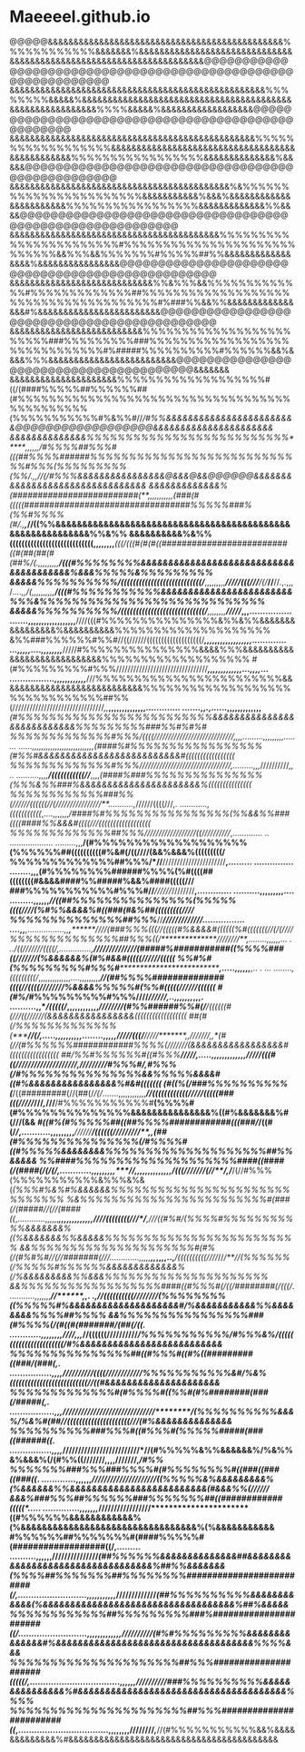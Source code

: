 # Maeeeel.github.io

@@@@@&&&&&&&&&&&&&&&&&&&&&&&&&&&&&&&&&&&&&&&&&&&&&&%%%%%%%%%%%%&&&&&&&%&&&&&&&&&&&&&&&&&&&&&&&&&&&&&&&&&&&&&&&&&&&&&&&&&&&&&&&&&&&&&&&&&&&&@@@@@@@@@@@@@@@@@@@@@@@@@@@@@@@@@@@@@@@@@@@@@@@@@@@@@@@@@@@@@
&&&&&&&&&&&&&&&&&&&&&&&&&&&&&&&&&&&&&&&&&&&&&&&&&&%%%%%%%%&&&&&%&&&&&&&&&&&&&&&&&&&&&&&&&&&&&&&&&&&&&&&&&&&&&&&&&&&&&&&&&&%%%%&&&&&%&&&&&&&&&&&&&&&&&&@@@@@@@@@@@@@@@@@@@@@@@@@@@@@@@@@@@@@@@@@@@@@@@@@@
&&&&&&&&&&&&&&&&&&&&&&&&&&&&&&&&&&&&&&&&&&&&&&&&%%%%%%%%%%%%%%%%%%&&&&&&&&&&&&&&&&&&&&&&&&&&&&&&&&&&&&&&&&&&&&&&&&%%%%%%%%%%%%%%%%%&&&&&&&&&&&&&&%&&&&&@@@@@@@@@@@@@@@@@@@@@@@@@@@@@@@@@@@@@@@@@@@@@@@@@
&&&&&&&&&&&&&&&&&&&&&&&&&&&&&&&&&&&&&&&&&&&%&%%%%%%%%%%%%%%%%%%%%%%%&&&&&&&&&&&%&&&%&&&&&&&&&&&&&&&&&&&&&&&%%%%%%%%%%%%%%%%%&&&&&&&&&&&&&%%&&&&@@@@@@@@@@@@@@@@@@@@@@@@@@@@@@@@@@@@@@@@@@@@@@@@@@@@@@@@@
&&&&&&&&&&&&&&&&&&&&&&&&&&&&&&&&&&&&&&&&&%%%%%%%%%%%%%%%%%%%%%%%#%%%%%%%%%%%%%%%%%%%%%%%%%%%%&&%%%&&%%%%%%%#%%%%%##%%&&&&&&&&&&&&&&&&&%&&&&&&&&&&&&&&&&@@@@@@@@@@@@@@@@@@@@@@@@@@@@@@@@@@@@@@@@@@@@@@@@@
&&&&&&&&&&&&&&&&&&&&&&&&&&&&%%&%%%&&%%%%%%%%%%%%%#%%%%%%%%%%%%%##%%%%%%%%%%%%%%%%%%%%%%%%%%%%%%%%%%%%%%#%###%%&&%%&&&&&&&&&&&&&&&&#%&&&&&&&&&&&&&&&&&&&&&&&&@@@@@@@@@@@@@@@@@@@@@@@@@@@@@@@@@@@@@@@@@@@@
&&&&&&&&&&&&&&&&&&&&&&&&&&%%%%%%%%%%%%%%%%%%%%%%%%###%%%%%%%%%###%%%%%%%%%%%%%%%%%%%%%%%%%%%%%%#%#####%%%%%%%%%%#%%%%%%&&%&&&&%%%&&&&&&&&&&&&&&&&&&&&&&&&&@@@@@@@@@@@@@@@@@@@@@@@@@@@@@@@@@@@@@@@&&&&&&&
&&&&&&&&&&&&&&&&&&&&&%%%%%%%%%%%%%%%%%%%#((/(####%%%%%##%%%%%%##(#%%%%%%%%%%%%%%%%%%%%%%%%%%%%%%%%%%%%%%%%%%%%%(%%%%%%%%%%%#%&%%#//*/#%%&&&&&&&&&&&&&&&&&&&&&&&&@@@@@@@@@@@@@@@@@@&&&&&&&&&&&&&&&&&&&&&&
&&&&&&&&&&&&&&%%%%%%%%%%%%%%%%%%%%%%%%%%*****,,,,,,/#%%%%##%%%#(((##%%%%######%%%%%%%%%%%%%%%%%%%%%%%%%%%%#%%%(%%%%%%%%%(%%/.,,****//(/#%%%&&&&&&&&&&&&&&&&@&&&@&&@@@@@@&&&&&&&&&&&&&&&&&&&&&&&&&&&&&&&&
&&&&&&&&&&&&&%(#########################(**,,,,,,,,,*,,*(###(#(((((#################################%%%%%###%(%%#%%%%(#/.,******,*//((%%&&&&&&&&&&&&&&&&&&&&&&&&&&&&&&&&&&&&&&&&&&&&&&&&&&&&&&&&&&&%%&%%
&&&&&&&&&&%&%%((((((((((((((((((((((((((((******,,,,,,,,****(((/(((#(#(#((#########################((#(##(##(#(##%/(.,,*,,,,,,,**/(((#%%%%%%%%&&&&&&&&&&&&&&&&&&&&&&&&&&&&&&&&&&&&&&&%&&&%%%%%&%%%%%%%%%
&&&&&%%%%%%%%%%/(((((((((((((((((((((((((((/***,,,,,,,,,******/////(((///*****/(/***//**//*.*,.,,,/*....,,***/(*,,,,,,,,,,******/(((#%%%%%%%%%%%&&&&&&&&&&&&&&&&&&&&&&&&%%%&%%%%%%%%%%%%%%%%%%%%%%%%%%%%
&&&&&%%%%%%%%%%/((((((((((((((((((((((((((((/****,,,,,,,,******/////***,,,................       .......,,,,,,,,,,,,,,,,,,**////(((#%%%%%%%%%%%%%%%&%%&%%&&&&&&&&&&&&&&&&%&&&&&&&&&&%%%%%%%%%%%%%%%%%%%%
&%%###%%%%%%#%%#//((//////(((((((((((((((((((/***,,,,,,,,********,,,,,,,,,,.............            ...,,,,,....,,,,,,,,*****/////#%%%%%%%%%%%%%%%&&&&%%%&&&&&&&&&&&&&&&&&&&&&&&&&&&&%%%%%%%%%%%%%%%%%%%
#(#%%%%%%%%%#%%%////////////////////////////////*****,**,,,,,,,,,,,,...,,,,...                .................,,,,,,,,,,,,***///%%%%%%%%%%%%%%%%%%%%%%%%&&&&&&&&&&&&&&&&&&&&&&&&&&&&%%%%%%%%%%%%%%%%%%%
%%%%%%%%%%%%##%%(////////////////////////////////*,,***,,,,,,,,,,,,,,.............           .......,,.,......,,,,,,,,,,,,,****(#%%%%%%%%%%%%%%%%%%%%%%%%%&&&&&&&&&&&&&&&&&&&&&&&&&&&%%%%%%%%%###%%#%#%#
%%%%%%%%%%%%%#%%%/((((////////////////////////////*,,,,.........,,,,,,,,,........          ......,,,,,,,,,,,,,,,,,,,,,,,,,,,***(####%#%%%%%%%%%%%%%%%%%(#%%#&&&&&&&&&&&&&&&&&&&&&&&&&&#(((((((((((((((((
%%%%%%%%%%%%%#%%%////////////////////////////////*,.........,,,*//////////*,,..          ..........,,,,**/(((((((((((//***,,,,*(####%###%%%%%%%%%%%%%%%(%%%&%%###%&&&&&&&&&&&&&&&&&&&&&&%(((((((((((((((
%%%%%%%%%%%%###%%(//////((((((//(////////////////**...........,*//////((((///,.          ............,*(((((((((((*,....,,,,,,,*/####%#%%%%%%%%%%%%%%%%(%%&&%%###((((####%%&&&#((((///((((((((((((((((((
%%%%%%%%%%%%%##%%%//////////////////((//////////*,.............             ..            ...................      .........,,,**/(#%%%%%%%%%%%%%%%%%%%(%%%%%%##((((((((((#%&#(/((////(&&%&&&%(((((((((/
%%%%%%%%%%%%%##%%%/*//**//////////////////////**,.........                              ...............           ........,,,******(#%%%%%%%%######%%%%(%#((((##((((((((#&&&&####%%#####%&&%####(((((///
###%%%%%%%%%%%#%%%#//*******///*/*//*////////**,.............                    ..........,,,,,,,,,....    .........,,,,,,****/***/((##%%%%%%%%%%%%%%%(%%%%%((((////(%#%%&&&&%#((###(#&%##(((((((((////
%%%%%%%%%%%%%%##%%%***//*********/////////////**................                 ....,,*************,................,,***********,*****************////(###%%%(((//(((((#%&&&&#((((((%#(((((((//(/(////
%%%%%%%%%%%%%%##%%%(*(/**************///////*/**,........,,,,,,... .             ..*/((///////((((/*,..............,**//////////////(#####%###########((%%%%###((///////(%&&&&&&%(#%#&&#(((((//////(((((
%%#%#(%%%%%%%%%#%%%#*****************************,.....,,,,,,**,..   .  ... ........,*(((((((((/*,,,,,,,,,,,,,,....,,,,,,,,,***//(##%%%%##############((((//((((////////%&&&&%%%%%#(%%#(((((//////((((((
#(#%/*#%%%%%%%%%#%%%/**************//**/*//////****,..,,,,,,,*,,,.     ..........,,****/(((((/*,,,,,,**,,,,,,***********////////(#%%######%%#(/**/((((((#(///((//////(&&&&&&&&&&&&&&&&((((((((((((((((((
##(#(*/%%%%%%%%%%%%%(*******************//(/*******,.....,,,,,,,,,,........,,,,,****/////(((/****//**///*******,,**///////**,,*(#(//(#%%%%%%############%%%%(///////(&&&&&&&&&&&&&&&&&#(((((((((((((((((
##/%%**#%%%%%%#((#%%%********************/*//*/***/*,.....,,,,*,,,,,,,,,***********/////(((#((/////////////////*///,*///*//////#%%%#/,*#%%%(/#%%%%%%%%%%%%%%%&&%%%%%&&&&#((#%&&&&&&&&&&&&&&&&%#&#(((((((
(#((%(*/###%%%%%%%%%%(******/((#########(//(##(/*/(/*.......,,,,,,,,,,,,*****//((((((((((((/////(((((###(((/////***///*,*///**/#%%%%%%%%%%%#**(%%%%#(#%%%%%%%%%%%%%%&&&&&&&&&&&&&&&%((#%&&&&&&&%#(///(&&
*#((#%(#%%%%%##((##%%%%############(((###/*/((#(/*/*,...........,,,,,,,,,***//////*******************/((((((//////****///**,,*(##(#%%%%%%%%%%%%%%%(*/#%%%%#((#%%%%%&&&&&&&&%%%%%%%%%%%%%%%%%%%%##%%&&&&&
%%####%%%%%%%%%%%%%%%%%%%%####((####(/(####(*/(*/(/*,............,,,,,,,,,*****//**,,****,,,,,,,,,,,,*/(((///////(//**/,*/***/(//#%%%(%%%%%%%%%%%&%%%&%&(*(%%%#%&%#%&&&&&&%%%%%%%%%%%%%%%%%%%%%%%%%%%%%%
%&%%%%%%%%%%%%%%%%%%%%%%%%#(###(/(#####//(//(####((*,............,,,,,,***********,,******,,,,,,,,,,,**////((((((((///*/**,///((#%#/(%%%%#%%%%%%%%%%%&&&&&&&%(*(%&&&&&&&%%&&&&&%%%%%%%%%%%%%%%%%%%%%%%%%
&&%%%%%%%%%%%%%%%%%%%%%#(#%(/(#%#%#//(//#######(///*.............,,,,,************,********,*,,,,..,***/((((((((((////*//*/**//(%%%%%%(/%%%%%#%%%%%%&&&&&&&&&&&&&%(/%&&&&&&&&&%%&&&%%%%%%%%%%%%%%%%%%%%%
&&%%%%%%%%%%%%%%%%%%####((#%%%#(/((/########(/(((/*.    ...........,,,,,,,****//**************,,. .,**//((((((((((///////******/(%%%%%%%%((%%%%%#%&&&&&&&&&&&&&&&&&&&&#/%&&&&&&&&&&&%%&&&&&&&&%%%%##%%%%
&&%%%%%%%%%%%%%%%%###(#%%%%(/(#((#(#######/(##(/((*.     ............,,,,,,,,************////,****,,*//((((((//////////*********/%%%%%%%%%%%/#%%%&%/(((((((((((((((((((((((/#%&&&&&&&&&&&&&&&&&&&&&&&&&&
%%%%%%%%%%%%%%%##((#%%%#((#%((#########((###/(###(,.       ................,,,,********//////******////((((///////////***********/%%%%%%%%%%%&#/%&%*((((((((((((((((((((((((((//((#&&&&&&&&&&&&&&&&&&&&&
%%%%%%%%%%%%%#(#%%%%#((%%#(#%########(###(/#####(*,.         .................,,,*****//////////////////////////////*************/(%%%%%%%%%%&&&%/%&%#(##//(((((((((((((((((((((//****/(#%&&&&&&&&&&&&&&
%%%%%%%%%%###%%%#((#%%%#(%%%%%#####(###((######((*.            ................,,,,*****/////////////////////////*/**************/(#%%%%%&%%&&&&&&%/%&%%&%&&&%(/(#%%((///////,,******,,**///////**,*/#%%
%%%%%%%###%%%###%%%%#(#%%%%%%%%#((###((###((###((*.              .............,,,,,,*****////////////////////********************/((%%%%%&%&&&&&&&&&%(%&&&&&&%%&&&&&&&&&&&&&&&&&&&&&&&&&(#&&&%%(/**/////
&&&%###%%%##%%%%%%###%%%%%%%##((############(((((*.....         ..............,,,,,,,*****/////////////////**********************((#%%%%%%&&&&&&&&&&&&%(%&&&&&&&&&&&&&&&&&&&&&&&&&&&&&&&&&%(%&&&&&&&&&&&
#%%%%%%##%%%%%%%#(####%%%%%#(##################((/,.........         ..........,,,,,,********///////////////*********************(##%%%%%%&&&&&&&&&&&&&&##&&&&&&&&&&&&&&&&&&&&&&&&&&&&&&&&&&%##%%&&&&&&&
(%%%%##%%%%%%%##%%%%%%%%#########################(/,..........................,,,,,,,,,,,*******/////////////********************(##%%%%%%%%%%&&&&&&&&&&&&(%&&&&&&&&&&&&&&&&&&&&&&&&&&&&&&&&&&&%##%&&&&&
%%%%%%%%%%%%##%%%%%%%%%###%######################((/*..........................,,,,,,,,,,,,,******//////////********************(#%#%%%%%%%%%&&&&&&&&&&&&&&#%&&&&&&&&&&&&&&&&&&&&&&&&&&&&&&&&&&&&%%%%&&&
%%%%%%%%%%%%%%%%%%%%%##%%%#####################(((((/,..................................,,,,,,******/////////******************/###%%%%%%%%%%&&&&&&&&&&&&&&&%#&&&&&&&&&&&&&&&&&&&&&&&&&&&&&&&&&&&&&&%%%%
%%%%%%%%%%%%%%%%%%%%%%##%%%########################((*,..................................,,,,,,,,****////////*********,*******//(#%%%%%%%%%%%&&%&&&&&&&&&&&&&%#&&&&&&&&&&&&&&&&&&&&&&&&&&&&&&&&&&&&&&&&&
